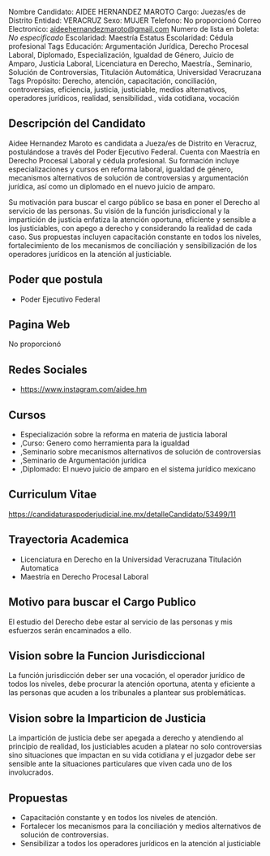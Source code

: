 Nombre Candidato: AIDEE HERNANDEZ MAROTO
Cargo: Juezas/es de Distrito
Entidad: VERACRUZ
Sexo: MUJER
Telefono: No proporcionó
Correo Electronico: aideehernandezmaroto@gmail.com
Numero de lista en boleta: *No especificado*
Escolaridad: Maestría
Estatus Escolaridad: Cédula profesional
Tags Educación: Argumentación Jurídica, Derecho Procesal Laboral, Diplomado, Especialización, Igualdad de Género, Juicio de Amparo, Justicia Laboral, Licenciatura en Derecho, Maestría., Seminario, Solución de Controversias, Titulación Automática, Universidad Veracruzana
Tags Propósito: Derecho, atención, capacitación, conciliación, controversias, eficiencia, justicia, justiciable, medios alternativos, operadores jurídicos, realidad, sensibilidad., vida cotidiana, vocación


## Descripción del Candidato 

Aidee Hernandez Maroto es candidata a Jueza/es de Distrito en Veracruz, postulándose a través del Poder Ejecutivo Federal. Cuenta con Maestría en Derecho Procesal Laboral y cédula profesional. Su formación incluye especializaciones y cursos en reforma laboral, igualdad de género, mecanismos alternativos de solución de controversias y argumentación jurídica, así como un diplomado en el nuevo juicio de amparo.

Su motivación para buscar el cargo público se basa en poner el Derecho al servicio de las personas. Su visión de la función jurisdiccional y la impartición de justicia enfatiza la atención oportuna, eficiente y sensible a los justiciables, con apego a derecho y considerando la realidad de cada caso. Sus propuestas incluyen capacitación constante en todos los niveles, fortalecimiento de los mecanismos de conciliación y sensibilización de los operadores jurídicos en la atención al justiciable.


## Poder que postula

- Poder Ejecutivo Federal


## Pagina Web

No proporcionó


## Redes Sociales

- https://www.instagram.com/aidee.hm


## Cursos

- Especialización sobre la reforma en materia de justicia laboral
- ,Curso: Genero como herramienta para la igualdad
- ,Seminario sobre mecanismos alternativos de solución de controversias
- ,Seminario de Argumentación jurídica
- ,Diplomado: El nuevo juicio de amparo en el sistema jurídico mexicano


## Curriculum Vitae

https://candidaturaspoderjudicial.ine.mx/detalleCandidato/53499/11


## Trayectoria Academica

- Licenciatura en Derecho en la Universidad Veracruzana Titulación Automatica
- Maestría en Derecho Procesal Laboral


## Motivo para buscar el Cargo Publico

El estudio del Derecho debe estar al servicio de las personas y mis esfuerzos serán encaminados a ello.


## Vision sobre la Funcion Jurisdiccional

La función jurisdicción deber ser una vocación, el operador jurídico de todos los niveles, debe procurar la atención oportuna, atenta y eficiente a las personas que acuden a los tribunales a plantear sus problemáticas.


## Vision sobre la Imparticion de Justicia

La impartición de justicia debe ser apegada a derecho y atendiendo al principio de realidad, los justiciables acuden a platear no solo controversias sino situaciones que impactan en su vida cotidiana y el juzgador debe ser sensible ante la situaciones particulares que viven cada uno de los involucrados.


## Propuestas

- Capacitación constante y en todos los niveles de atención.
- Fortalecer los mecanismos para la conciliación y medios alternativos de solución de controversias.
- Sensibilizar a todos los operadores jurídicos en la atención al justiciable

